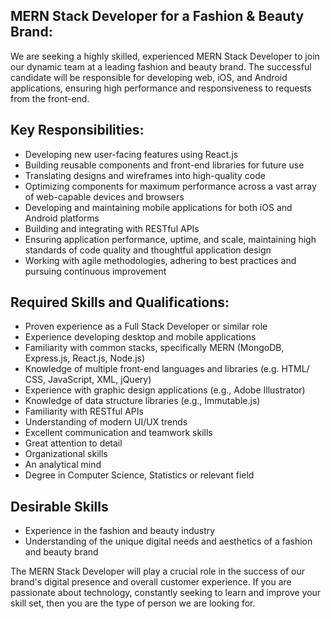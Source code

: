 ## MERN Stack Developer for a Fashion & Beauty Brand:

 

We are seeking a highly skilled, experienced MERN Stack Developer to join our dynamic team at a leading fashion and beauty brand. The successful candidate will be responsible for 
developing web, iOS, and Android applications, ensuring high performance and responsiveness to requests from the front-end.

 

## Key Responsibilities:

 

* Developing new user-facing features using React.js
* Building reusable components and front-end libraries for future use
* Translating designs and wireframes into high-quality code
* Optimizing components for maximum performance across a vast array of web-capable devices and browsers
* Developing and maintaining mobile applications for both iOS and Android platforms
* Building and integrating with RESTful APIs
* Ensuring application performance, uptime, and scale, maintaining high standards of code quality and thoughtful application design
* Working with agile methodologies, adhering to best practices and pursuing continuous improvement

 

## Required Skills and Qualifications:

 

* Proven experience as a Full Stack Developer or similar role
* Experience developing desktop and mobile applications
* Familiarity with common stacks, specifically MERN (MongoDB, Express.js, React.js, Node.js)
* Knowledge of multiple front-end languages and libraries (e.g. HTML/ CSS, JavaScript, XML, jQuery)
* Experience with graphic design applications (e.g., Adobe Illustrator)
* Knowledge of data structure libraries (e.g., Immutable.js)
* Familiarity with RESTful APIs
* Understanding of modern UI/UX trends
* Excellent communication and teamwork skills
* Great attention to detail
* Organizational skills
* An analytical mind
* Degree in Computer Science, Statistics or relevant field

 

## Desirable Skills

 
* Experience in the fashion and beauty industry
* Understanding of the unique digital needs and aesthetics of a fashion and beauty brand

 

The MERN Stack Developer will play a crucial role in the success of our brand's digital presence and overall customer experience.
If you are passionate about technology, constantly seeking to learn and improve your skill set, then you are the type of person we are looking for.

 
